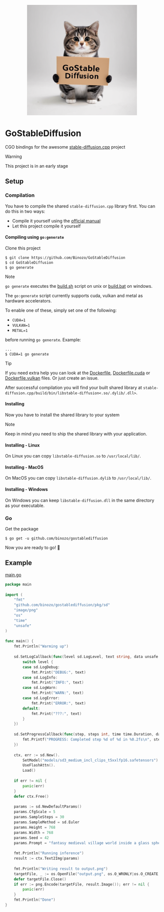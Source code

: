 <p align="center">
  <img src="./assets/thumbnail.png" width="360x">
</p>

# GoStableDiffusion

CGO bindings for the awesome [stable-diffusion.cpp](https://github.com/leejet/stable-diffusion.cpp) project

> [!WARNING]
> This project is in an early stage

## Setup

### Compilation

You have to compile the shared `stable-diffusion.cpp` library first. You can do this in two ways:

- Compile it yourself using the [official manual](https://github.com/leejet/stable-diffusion.cpp?tab=readme-ov-file#build)
- Let this project compile it yourself

#### Compiling using `go:generate`

Clone this project
```shell
$ git clone https://github.com/Binozo/GoStableDiffusion
$ cd GoStableDiffusion
$ go generate
```

> [!NOTE]
> `go generate` executes the [build.sh](./build.sh) script on unix or [build.bat](./build.bat) on windows.

The `go:generate` script currently supports cuda, vulkan and metal as hardware accelerators.

To enable one of these, simply set one of the following:
- `CUDA=1`
- `VULKAN=1`
- `METAL=1`

before running `go generate`. Example:

```shell
...
$ CUDA=1 go generate
```

> [!TIP]
> If you need extra help you can look at the [Dockerfile](./Dockerfile), [Dockerfile.cuda](./Dockerfile.cuda) or [Dockerfile.vulkan](./Dockerfile.vulkan) files.
> Or just create an issue.

After successful compilation you will find your built shared library at `stable-diffusion.cpp/build/bin/libstable-diffusion<.so/.dylib/.dll>`.

#### Installing

Now you have to install the shared library to your system

> [!NOTE]
> Keep in mind you need to ship the shared library with your application.

#### Installing - Linux
On Linux you can copy `libstable-diffusion.so` to `/usr/local/lib/`.

#### Installing - MacOS
On MacOS you can copy `libstable-diffusion.dylib` to `/usr/local/lib/`.

#### Installing - Windows
On Windows you can keep `libstable-diffusion.dll` in the same directory as your executable.


### Go

Get the package
```shell
$ go get -u github.com/binozo/gostablediffusion
```

Now you are ready to go! 🚀

## Example

[main.go](./cmd/main/main.go)
```go
package main

import (
	"fmt"
	"github.com/binozo/gostablediffusion/pkg/sd"
	"image/png"
	"os"
	"time"
	"unsafe"
)

func main() {
	fmt.Println("Warming up")

	sd.SetLogCallback(func(level sd.LogLevel, text string, data unsafe.Pointer) {
		switch level {
		case sd.LogDebug:
			fmt.Print("DEBUG:", text)
		case sd.LogInfo:
			fmt.Print("INFO:", text)
		case sd.LogWarn:
			fmt.Print("WARN:", text)
		case sd.LogError:
			fmt.Print("ERROR:", text)
		default:
			fmt.Print("???:", text)
		}
	})

	sd.SetProgressCallback(func(step, steps int, time time.Duration, data unsafe.Pointer) {
		fmt.Printf("PROGRESS: Completed step %d of %d in %0.2fs\n", step, steps, time.Seconds())
	})

	ctx, err := sd.New().
		SetModel("models/sd3_medium_incl_clips_t5xxlfp16.safetensors").
		UseFlashAttn().
		Load()

	if err != nil {
		panic(err)
	}
	defer ctx.Free()

	params := sd.NewDefaultParams()
	params.CfgScale = 5
	params.SampleSteps = 30
	params.SampleMethod = sd.Euler
	params.Height = 768
	params.Width = 768
	params.Seed = 42
	params.Prompt = "fantasy medieval village world inside a glass sphere , high detail, fantasy, realistic, light effect, hyper detail, volumetric lighting, cinematic, macro, depth of field, blur, red light and clouds from the back, highly detailed epic cinematic concept art cg render made in maya, blender and photoshop, octane render, excellent composition, dynamic dramatic cinematic lighting, aesthetic, very inspirational, world inside a glass sphere by james gurney by artgerm with james jean, joe fenton and tristan eaton by ross tran, fine details, 4k resolution"

	fmt.Println("Running inference")
	result := ctx.Text2Img(params)

	fmt.Println("Writing result to output.png")
	targetFile, _ := os.OpenFile("output.png", os.O_WRONLY|os.O_CREATE, 0600)
	defer targetFile.Close()
	if err := png.Encode(targetFile, result.Image()); err != nil {
		panic(err)
	}
	fmt.Println("Done")
}


```